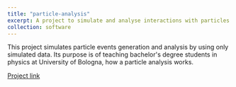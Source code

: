 ```yaml
---
title: "particle-analysis"
excerpt: A project to simulate and analyse interactions with particles using the ROOT framework.<br/><img src='/images/CanvasA.png' width="600">
collection: software
---
```


This project simulates particle events generation and analysis by using only simulated data. Its purpose is of teaching bachelor's degree students in physics at University of Bologna, how a particle analysis works.

[Project link](https://github.com/JustWhit3/particle-analysis)
